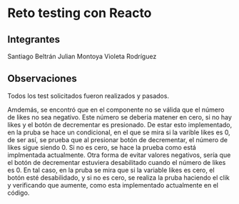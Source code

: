 # Reto testing con Reacto


## Integrantes
Santiago Beltrán
Julian Montoya
Violeta Rodríguez

## Observaciones
Todos los test solicitados fueron realizados y pasados. 

Amdemás, se encontró que en el componente no se válida que el número de likes no sea negativo. Este número se deberia matener en cero, si no hay likes y el botón de decrementar es presionado. De estar esto implementado, en la pruba se hace un condicional, en el que se mira si la varible likes es 0, de ser así, se prueba que al presionar botón de decrementar, el número de likes sigue siendo 0.  Si no es cero, se hace la prueba como está implmentada actualmente. Otra forma de evitar valores negativos, sería que el botón de decrementar estuviera desabilitado cuando el número de likes es 0. En tal caso, en la pruba se mira que si la variable likes es cero, el botón esté desabilidado, y si no es cero, se realiza la pruba haciendo el clik y verificando que aumente, como esta implementado actualmente en el código.  

